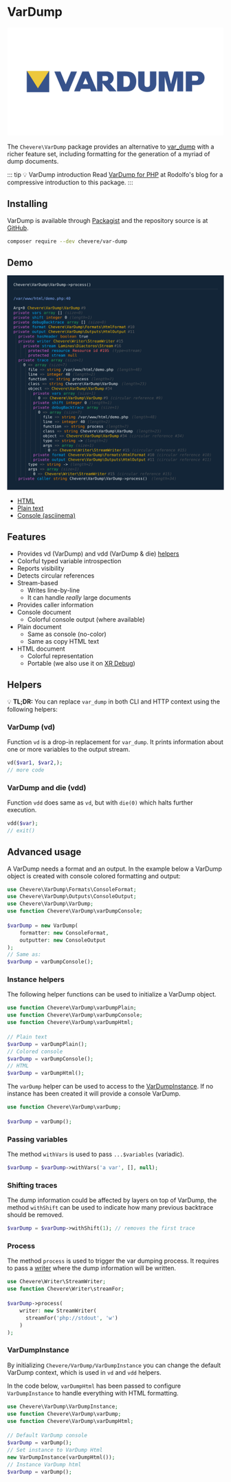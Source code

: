 # VarDump

![VarDump](../src/packages/var-dump/var-dump-social.svg)

The `Chevere\VarDump` package provides an alternative to [var_dump](https://www.php.net/var-dump) with a richer feature set, including formatting for the generation of a myriad of dump documents.

::: tip 💡 VarDump introduction
 Read [VarDump for PHP](https://rodolfoberrios.com/2022/05/24/var/dump/) at Rodolfo's blog for a compressive introduction to this package.
:::

## Installing

VarDump is available through [Packagist](https://packagist.org/packages/chevere/var-dump) and the repository source is at [GitHub](https://github.com/chevere/var-dump).

```sh
composer require --dev chevere/var-dump
```

## Demo

![HTML demo](../src/packages/var-dump/demo.svg)

* [HTML](https://chevere.github.io/var-dump/demo/output/html.html)
* [Plain text](https://chevere.github.io/var-dump/demo/output/plain.txt)
* [Console (asciinema)](https://asciinema.org/a/496889)

## Features

* Provides vd (VarDump) and vdd (VarDump & die) [helpers](#helpers)
* Colorful typed variable introspection
* Reports visibility
* Detects circular references
* Stream-based
  * Writes line-by-line
  * It can handle _really_ large documents
* Provides caller information
* Console document
  * Colorful console output (where available)
* Plain document
  * Same as console (no-color)
  * Same as copy HTML text
* HTML document
  * Colorful representation
  * Portable (we also use it on [XR Debug](xr.md))

## Helpers

💡 **TL;DR:** You can replace `var_dump` in both CLI and HTTP context using the following helpers:

### VarDump (vd)

Function `vd` is a drop-in replacement for `var_dump`. It prints information about one or more variables to the output stream.

```php
vd($var1, $var2,);
// more code
```

### VarDump and die (vdd)

Function `vdd` does same as `vd`, but with `die(0)` which halts further execution.

```php
vdd($var);
// exit()
```

## Advanced usage

A VarDump needs a format and an output. In the example below a VarDump object is created with console colored formatting and output:

```php
use Chevere\VarDump\Formats\ConsoleFormat;
use Chevere\VarDump\Outputs\ConsoleOutput;
use Chevere\VarDump\VarDump;
use function Chevere\VarDump\varDumpConsole;

$varDump = new VarDump(
    formatter: new ConsoleFormat,
    outputter: new ConsoleOutput
);
// Same as:
$varDump = varDumpConsole();
```

### Instance helpers

The following helper functions can be used to initialize a VarDump object.

```php
use function Chevere\VarDump\varDumpPlain;
use function Chevere\VarDump\varDumpConsole;
use function Chevere\VarDump\varDumpHtml;

// Plain text
$varDump = varDumpPlain();
// Colored console
$varDump = varDumpConsole();
// HTML
$varDump = varDumpHtml();
```

The `varDump` helper can be used to access to the [VarDumpInstance](#vardumpinstance). If no instance has been created it will provide a console VarDump.

```php
use function Chevere\VarDump\varDump;

$varDump = varDump();
```

### Passing variables

The method `withVars` is used to pass `...$variables` (variadic).

```php
$varDump = $varDump->withVars('a var', [], null);
```

### Shifting traces

The dump information could be affected by layers on top of VarDump, the method `withShift` can be used to indicate how many previous backtrace should be removed.

```php
$varDump = $varDump->withShift(1); // removes the first trace
```

### Process

The method `process` is used to trigger the var dumping process. It requires to pass a [writer](../library/writer.md) where the dump information will be written.

```php
use Chevere\Writer\StreamWriter;
use function Chevere\Writer\streamFor;

$varDump->process(
    writer: new StreamWriter(
      streamFor('php://stdout', 'w')
    )
);
```

### VarDumpInstance

By initializing `Chevere/VarDump/VarDumpInstance` you can change the default VarDump context, which is used in `vd` and `vdd` helpers.

In the code below, `varDumpHtml` has been passed to configure `VarDumpInstance` to handle everything with HTML formatting.

```php
use Chevere\VarDump\VarDumpInstance;
use function Chevere\VarDump\varDump;
use function Chevere\VarDump\varDumpHtml;

// Default VarDump console
$varDump = varDump();
// Set instance to VarDump Html
new VarDumpInstance(varDumpHtml());
// Instance VarDump html
$varDump = varDump();
```
